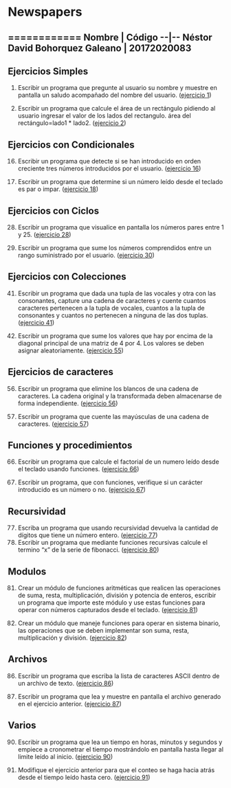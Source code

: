 # Newspapers
============
Nombre | Código
--|--
__Néstor David Bohorquez Galeano__ | __20172020083__
---

Ejercicios Simples
---
1.  Escribir un programa que pregunte al usuario su nombre y muestre en pantalla un saludo acompañado del nombre del usuario. ([ejercicio 1](https://github.com/DavidBohorquez/Codificacion/blob/master/Simples/es1.py))

2. Escribir un programa que calcule el área de un rectángulo pidiendo al usuario ingresar el valor de los lados del rectangulo.
   área del rectángulo=lado1 * lado2. ([ejercicio 2](https://github.com/DavidBohorquez/Codificacion/blob/master/Simples/es2.py))
   
Ejercicios con Condicionales
---
16. Escribir un programa que detecte si se han introducido en orden creciente tres números introducidos por el usuario. ([ejercicio 16](https://github.com/DavidBohorquez/Codificacion/blob/master/Condicionales/ec1.py))

18. Escribir un programa que determine si un número leído desde el teclado es par o impar. ([ejercicio 18](https://github.com/DavidBohorquez/Codificacion/blob/master/Condicionales/ec2.py))

Ejercicios con Ciclos
---
28. Escribir un programa que visualice en pantalla los números pares entre 1 y 25. ([ejercicio 28](https://github.com/DavidBohorquez/Codificacion/blob/master/Ciclos/ecc1.py))

30. Escribir un programa que sume los números comprendidos entre un rango suministrado por el usuario. ([ejercicio 30](https://github.com/DavidBohorquez/Codificacion/blob/master/Ciclos/ecc2.py))

Ejercicios con Colecciones
---
41. Escribir un programa que dada una tupla de las vocales y otra con las consonantes, capture una cadena de caracteres y cuente cuantos caracteres pertenecen a la tupla de vocales, cuantos a la tupla de consonantes y cuantos no pertenecen a ninguna de las dos tuplas. ([ejercicio 41](https://github.com/DavidBohorquez/Codificacion/blob/master/Colecciones/ecol1.py))

55. Escribir un programa que sume los valores que hay por encima de la diagonal principal de una matriz de 4 por 4. Los valores se deben asignar aleatoriamente. ([ejercicio 55](https://github.com/DavidBohorquez/Codificacion/blob/master/Colecciones/ecol2.py))

Ejercicios de caracteres
---
56. Escribir un programa que elimine los blancos de una cadena de caracteres. La cadena original y la transformada deben almacenarse de forma independiente. ([ejercicio 56](https://github.com/DavidBohorquez/Codificacion/blob/master/Cadena%20de%20caracteres/ecar1.py))

57. Escribir un programa que cuente las mayúsculas de una cadena de caracteres. ([ejercicio 57](https://github.com/DavidBohorquez/Codificacion/blob/master/Cadena%20de%20caracteres/ecar2.py))

Funciones y procedimientos
---
66. Escribir un programa que calcule el factorial de un numero leído desde el teclado usando funciones. ([ejercicio 66](https://github.com/DavidBohorquez/Codificacion/blob/master/Funciones%20y%20procedimientos/ef1.py))

67. Escribir un programa, que con funciones, verifique si un carácter introducido es un número o no. ([ejercicio 67](https://github.com/DavidBohorquez/Codificacion/blob/master/Funciones%20y%20procedimientos/ef2.py))

Recursividad
---
77. Escriba un programa que usando recursividad devuelva la cantidad de dígitos que tiene un número entero. ([ejercicio 77](https://github.com/DavidBohorquez/Codificacion/blob/master/Recursividad/er1.py))
80. Escribir un programa que mediante funciones recursivas calcule el termino “x” de la serie de fibonacci. ([ejercicio 80](https://github.com/DavidBohorquez/Codificacion/blob/master/Recursividad/er2.py))

Modulos
---
81. Crear un módulo de funciones aritméticas que realicen las operaciones de suma, resta, multiplicación, división y potencia de enteros, escribir un programa que importe este módulo y use estas funciones para operar con números capturados desde el teclado. ([ejercicio 81](https://github.com/DavidBohorquez/Codificacion/blob/master/Módulos/operations.py))

82. Crear un módulo que maneje funciones para operar en sistema binario, las operaciones que se deben implementar son suma, resta, multiplicación y división. ([ejercicio 82](https://github.com/DavidBohorquez/Codificacion/blob/master/Módulos/bin_operations.py))

Archivos
---
86. Escribir un programa que escriba la lista de caracteres ASCII dentro de un archivo de texto. ([ejercicio 86](https://github.com/DavidBohorquez/Codificacion/blob/master/Archivos/ascii.py))

87. Escribir un programa que lea y muestre en pantalla el archivo generado en el ejercicio anterior. ([ejercicio 87](https://github.com/DavidBohorquez/Codificacion/blob/master/Archivos/read.py))

Varios
---
90. Escribir un programa que lea un tiempo en horas, minutos y segundos y empiece a cronometrar el tiempo mostrándolo en pantalla hasta llegar al limite leído al inicio. ([ejercicio 90](https://github.com/DavidBohorquez/Codificacion/blob/master/Varios/ev.py))

91. Modifique el ejercicio anterior para que el conteo se haga hacia atrás desde el tiempo leído hasta cero. ([ejercicio 91](https://github.com/DavidBohorquez/Codificacion/blob/master/Varios/ev.py))

